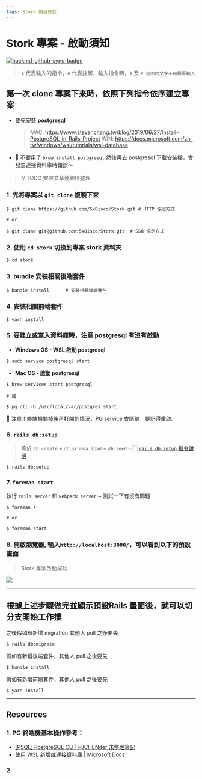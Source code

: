 ```yaml
---
tags: Stork 開發日誌
---
```

<i class="fa fa-diamond hightlight" aria-hidden="true"></i>  Stork 專案 - 啟動須知
===


[![hackmd-github-sync-badge](https://hackmd.io/2cgxcyeCRu2YUPPeIMDNpQ/badge)](https://hackmd.io/2cgxcyeCRu2YUPPeIMDNpQ)

>`$` 代表輸入的指令，`#` 代表註解，輸入指令時，`$` 及 `# 後面的文字不用跟著輸入` 


## 第一次 clone 專案下來時，依照下列指令依序建立專案
+ 要先安裝 **postgresql** 
    >MAC: https://www.stevenchang.tw/blog/2019/06/27/Install-PostgreSQL-in-Rails-Project
    >WIN: https://docs.microsoft.com/zh-tw/windows/wsl/tutorials/wsl-database
+ 📌 不要用了 `brew install postgresql` 然後再去 postgresql 下載安裝檔，會發生連接資料庫時錯誤～


>// TODO 安裝文章連結待整理



### **1. 先將專案以 `git clone` 複製下來**

```shell
$ git clone https://github.com/5xDisco/Stork.git # HTTP 協定方式

# or

$ git clone git@github.com:5xDisco/Stork.git  # SSH 協定方式
```
### **2. 使用 `cd stork` 切換到專案 stork 資料夾**
```shell
$ cd stork
```

### **3. bundle 安裝相關後端套件**
```shell
$ bundle install      # 安裝相關後端套件
```

### **4. 安裝相關前端套件**
```shell
$ yarn install
```

### **5. 要建立或寫入資料庫時，注意 postgresql 有沒有啟動**

- **Windows OS - WSL 啟動 postgresql**

```shell
$ sudo service postgresql start 
```

- **Mac OS - 啟動 postgresql**


```shell
$ brew services start postgresql

# 或

$ pg_ctl -D /usr/local/var/postgres start
```

📌 注意！終端機關掉後再打開的情況，PG service 會斷線，要記得重啟。



### 6. `rails db:setup` 
>等於 `db:create` + `db:schema:load` + `db:seed` 
> 👉🏻  [`rails db:setup` 指令說明](https://stackoverflow.com/questions/10301794/difference-between-rake-dbmigrate-dbreset-and-dbschemaload)


```shell
$ rails db:setup  
```



### 7. `foreman start` 
執行 `rails server` 和 `webpack server` ~ 測試一下有沒有問題


```shell
$ foreman s 

# or 

$ foreman start
```

### 8. 開啟瀏覽器, 輸入`http://localhost:3000/`，可以看到以下的預設畫面
>Stork 專案啟動成功

![](https://i.imgur.com/yHsAsvz.png)





---

## 根據上述步驟做完並顯示預設Rails 畫面後，就可以切分支開始工作摟

之後假如有新增 migration 其他人 pull 之後要先
```
$ rails db:migrate
```

假如有新增後端套件，其他人 pull 之後要先

```
$ bundle install
```

假如有新增前端套件，其他人 pull 之後要先

```
$ yarn install
```

---

## Resources

### 1. PG 終端機基本操作參考：

- [\[PSQL\] PostgreSQL CLI | PJCHENder 未整理筆記](https://pjchender.dev/database/psql-cli)
- [使用 WSL 新增或連接資料庫 | Microsoft Docs](https://docs.microsoft.com/zh-tw/windows/wsl/tutorials/wsl-database#install-postgresql)



### 2. 
<!-- TODO -->